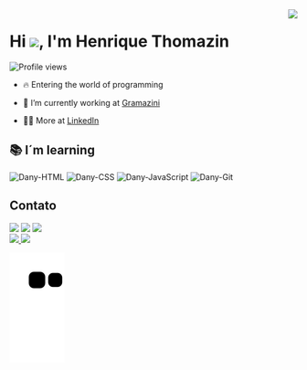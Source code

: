 <img align="right" height="590em" src="https://raw.githubusercontent.com/gist/henriquetho/a0501ab325d23c071a45b0c8c883aea5/raw/6cbf5cb731778b4efb68ceca1a68aa8f2b7d6006/githubcard.svg"/>

<h1 align="left">Hi <img src="https://raw.githubusercontent.com/kaueMarques/kaueMarques/master/hi.gif" height="30px">, I'm Henrique Thomazin</h1>

<p align="left"> <img src="https://komarev.com/ghpvc/?username=henriquetho&color=blue" alt="Profile views" /> </p>

- 🔥 Entering the world of programming

- 🔭 I’m currently working at [Gramazini](http://www.gramazini.com.br/)

- 👨‍💻 More at [LinkedIn](https://www.linkedin.com/in/henrique-thomazin-068922162/)

## 📚 I´m learning

<div style="display: inline_block">
  <img align"center" alt="Dany-HTML" height="30" width="40" src="https://cdn.jsdelivr.net/gh/devicons/devicon/icons/html5/html5-plain.svg"> 
  <img align"center" alt="Dany-CSS" height="30" width="40" src="https://cdn.jsdelivr.net/gh/devicons/devicon/icons/css3/css3-plain.svg" width="40"/> 
  <img align"center" alt="Dany-JavaScript" height="30" width="40" src="https://cdn.jsdelivr.net/gh/devicons/devicon/icons/javascript/javascript-plain.svg" width="40"/> 
  <img align"center" alt="Dany-Git" height="30" width="40" src="https://cdn.jsdelivr.net/gh/devicons/devicon/icons/git/git-original.svg" width="40"/> 
</div>
             
## Contato

<div>
  <a href="https://www.linkedin.com/in/henrique-thomazin-068922162/" target="_blank"><img src="https://img.shields.io/badge/-LinkedIn-%230077B5?style=for-the-badge&logo=linkedin&logoColor=white" target="_blank"></a>
  <a href="https://twitter.com/riquetho" target="_blank"><img src="https://img.shields.io/badge/Twitter-1DA1F2?style=for-the-badge&logo=twitter&logoColor=white" target="_blank"></a>
  <a href="mailto:henrique.ribeirotho@gmail.com" target="_blank"><img src="https://img.shields.io/badge/Gmail-D14836?style=for-the-badge&logo=gmail&logoColor=white" target="_blank"></a>
</div>
<div>
  <a href="https://github.com/henriquetho">
  <img height="180em" src="https://github-readme-stats.vercel.app/api?username=henriquetho&show_icons=true&theme=dracula&include_all_commits=true&count_private=true">
  <img height="180em" src="https://github-readme-stats.vercel.app/api/top-langs/?username=henriquetho&layout=compact&langs_count=7&theme=dracula">
</div>

![snake gif](https://github.com/henriquetho/henriquetho/blob/output/github-contribution-grid-snake.svg)
